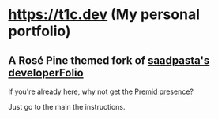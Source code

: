 # https://t1c.dev (My personal portfolio)
## A Rosé Pine themed fork of [saadpasta's developerFolio](https://github.com/saadpasta/developerFolio/)


If you're already here, why not get the [Premid presence](https://github.com/ThatOneCalculator/t1c.dev-premid-presence/)?


Just go to the main the instructions.
